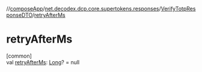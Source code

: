 //[composeApp](../../../index.md)/[net.decodex.dcp.core.supertokens.responses](../index.md)/[VerifyTotpResponseDTO](index.md)/[retryAfterMs](retry-after-ms.md)

# retryAfterMs

[common]\
val [retryAfterMs](retry-after-ms.md): [Long](https://kotlinlang.org/api/latest/jvm/stdlib/kotlin/-long/index.html)? = null
